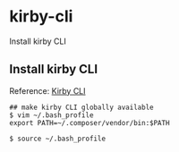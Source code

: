 # kirby-cli

Install kirby CLI

## Install kirby CLI

Reference: [Kirby CLI](https://github.com/getkirby/cli)

```shell
## make kirby CLI globally available
$ vim ~/.bash_profile
export PATH=~/.composer/vendor/bin:$PATH
```

```shell
$ source ~/.bash_profile
```
